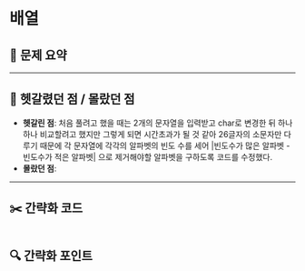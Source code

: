 # 배열

## 📝 문제 요약


---

## 🤔 헷갈렸던 점 / 몰랐던 점
- **헷갈린 점**: 처음 풀려고 했을 때는 2개의 문자열을 입력받고 char로 변경한 뒤 하나하나 비교할려고 했지만 그렇게 되면 시간초과가 될 것 같아 26글자의 소문자만 다루기 때문에 각 문자열에 각각의 알파벳의 빈도 수를 세어 |빈도수가 많은 알파벳 - 빈도수가 적은 알파벳| 으로 제거해야할 알파벳을 구하도록 코드를 수정했다.
- **몰랐던 점**:

---

## ✂️ 간략화 코드
```cs

```

## 🔍 간략화 포인트
